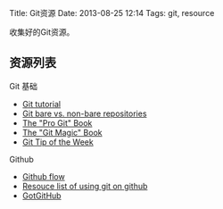 Title: Git资源
Date: 2013-08-25 12:14
Tags: git, resource

收集好的Git资源。
## 资源列表

Git 基础

*  [Git tutorial](http://www.vogella.com/articles/Git/article.html)
*  [Git bare vs. non-bare repositories](http://www.bitflop.com/document/111)
*  [The "Pro Git" Book](http://git-scm.com/book/zh/)
*  [The "Git Magic" Book](http://www-cs-students.stanford.edu/~blynn/gitmagic/intl/zh_cn/index.html)
*  [Git Tip of the Week](http://alblue.bandlem.com/Tag/gtotw/)

Github

*  [Github flow](http://scottchacon.com/2011/08/31/github-flow.html)
*  [Resouce list of using git on github](https://help.github.com/articles/what-are-other-good-resources-for-using-git-or-github)
*  [GotGitHub](http://www.worldhello.net/gotgithub/)

